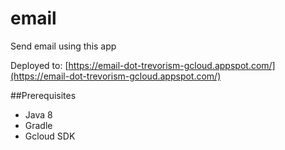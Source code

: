 # email
Send email using this app

Deployed to: [https://email-dot-trevorism-gcloud.appspot.com/](https://email-dot-trevorism-gcloud.appspot.com/)

##Prerequisites
* Java 8
* Gradle
* Gcloud SDK
